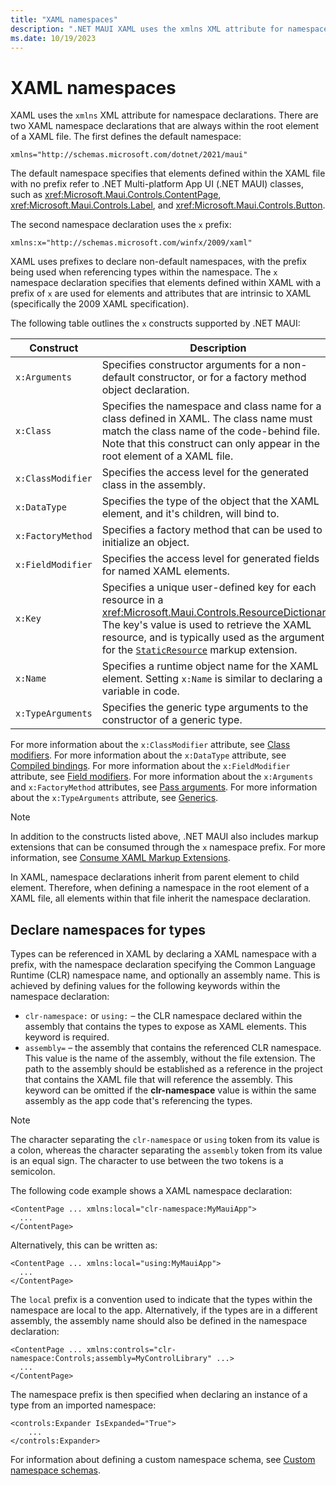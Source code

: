 ```yaml
---
title: "XAML namespaces"
description: ".NET MAUI XAML uses the xmlns XML attribute for namespace declarations. The default namespace specifies that elements defined within the XAML file with no prefix refer to .NET MAUI classes."
ms.date: 10/19/2023
---
```


# XAML namespaces

XAML uses the `xmlns` XML attribute for namespace declarations. There are two XAML namespace declarations that are always within the root element of a XAML file. The first defines the default namespace:

```xaml
xmlns="http://schemas.microsoft.com/dotnet/2021/maui"
```

The default namespace specifies that elements defined within the XAML file with no prefix refer to .NET Multi-platform App UI (.NET MAUI) classes, such as <xref:Microsoft.Maui.Controls.ContentPage>, <xref:Microsoft.Maui.Controls.Label>, and <xref:Microsoft.Maui.Controls.Button>.

The second namespace declaration uses the `x` prefix:

```xaml
xmlns:x="http://schemas.microsoft.com/winfx/2009/xaml"
```

XAML uses prefixes to declare non-default namespaces, with the prefix being used when referencing types within the namespace. The `x` namespace declaration specifies that elements defined within XAML with a prefix of `x` are used for elements and attributes that are intrinsic to XAML (specifically the 2009 XAML specification).

The following table outlines the `x` constructs supported by .NET MAUI:

|Construct|Description|
|--- |--- |
|`x:Arguments`|Specifies constructor arguments for a non-default constructor, or for a factory method object declaration.|
|`x:Class`|Specifies the namespace and class name for a class defined in XAML. The class name must match the class name of the code-behind file. Note that this construct can only appear in the root element of a XAML file.|
|`x:ClassModifier`|Specifies the access level for the generated class in the assembly.|
|`x:DataType`|Specifies the type of the object that the XAML element, and it's children, will bind to.|
|`x:FactoryMethod`|Specifies a factory method that can be used to initialize an object.|
|`x:FieldModifier`|Specifies the access level for generated fields for named XAML elements.|
|`x:Key`|Specifies a unique user-defined key for each resource in a <xref:Microsoft.Maui.Controls.ResourceDictionary>. The key's value is used to retrieve the XAML resource, and is typically used as the argument for the [`StaticResource`](xref:Microsoft.Maui.Controls.Xaml.StaticResourceExtension) markup extension.|
|`x:Name`|Specifies a runtime object name for the XAML element. Setting `x:Name` is similar to declaring a variable in code.|
|`x:TypeArguments`|Specifies the generic type arguments to the constructor of a generic type.|

For more information about the `x:ClassModifier` attribute, see [Class modifiers](~/xaml/class-modifiers.md). For more information about the `x:DataType` attribute, see [Compiled bindings](~/fundamentals/data-binding/compiled-bindings.md). For more information about the `x:FieldModifier` attribute, see [Field modifiers](~/xaml/field-modifiers.md). For more information about the `x:Arguments` and `x:FactoryMethod` attributes, see [Pass arguments](~/xaml/pass-arguments.md). For more information about the `x:TypeArguments` attribute, see [Generics](~/xaml/generics.md).

> [!NOTE]
> In addition to the constructs listed above, .NET MAUI also includes markup extensions that can be consumed through the `x` namespace prefix. For more information, see [Consume XAML Markup Extensions](~/xaml/markup-extensions/consume.md).

In XAML, namespace declarations inherit from parent element to child element. Therefore, when defining a namespace in the root element of a XAML file, all elements within that file inherit the namespace declaration.

## Declare namespaces for types

Types can be referenced in XAML by declaring a XAML namespace with a prefix, with the namespace declaration specifying the Common Language Runtime (CLR) namespace name, and optionally an assembly name. This is achieved by defining values for the following keywords within the namespace declaration:

- `clr-namespace:` or `using:` – the CLR namespace declared within the assembly that contains the types to expose as XAML elements. This keyword is required.
- `assembly=` – the assembly that contains the referenced CLR namespace. This value is the name of the assembly, without the file extension. The path to the assembly should be established as a reference in the project that contains the XAML file that will reference the assembly. This keyword can be omitted if the **clr-namespace** value is within the same assembly as the app code that's referencing the types.

> [!NOTE]
> The character separating the `clr-namespace` or `using` token from its value is a colon, whereas the character separating the `assembly` token from its value is an equal sign. The character to use between the two tokens is a semicolon.

The following code example shows a XAML namespace declaration:

```xaml
<ContentPage ... xmlns:local="clr-namespace:MyMauiApp">
  ...
</ContentPage>
```

Alternatively, this can be written as:

```xaml
<ContentPage ... xmlns:local="using:MyMauiApp">
  ...
</ContentPage>
```

The `local` prefix is a convention used to indicate that the types within the namespace are local to the app. Alternatively, if the types are in a different assembly, the assembly name should also be defined in the namespace declaration:

```xaml
<ContentPage ... xmlns:controls="clr-namespace:Controls;assembly=MyControlLibrary" ...>
  ...
</ContentPage>
```

The namespace prefix is then specified when declaring an instance of a type from an imported namespace:

```xaml
<controls:Expander IsExpanded="True">
    ...
</controls:Expander>
```

For information about defining a custom namespace schema, see [Custom namespace schemas](custom-namespace-schemas.md).

